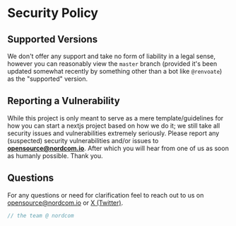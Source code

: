 # Security Policy

## Supported Versions

We don't offer any support and take no form of liability in a legal sense, however
you can reasonably view the `master` branch (provided it's been updated somewhat
recently by something other than a bot like `@renvoate`) as the "supported" version.

## Reporting a Vulnerability

While this project is only meant to serve as a mere template/guidelines for how you
can start a nextjs project based on how we do it; we still take all security issues
and vulnerabilities extremely seriously. Please report any (suspected) security
vulnerabilities and/or issues to **[opensource@nordcom.io](mailto:opensource@nordcom.io)**.
After which you will hear from one of us as soon as humanly possible. Thank you.

## Questions

For any questions or need for clarification feel to reach out to us on
[opensource@nordcom.io](mailto:opensource@nordcom.io) or [X (Twitter)](https://x.com/NordcomInc).

```ts
// the team @ nordcom
```
